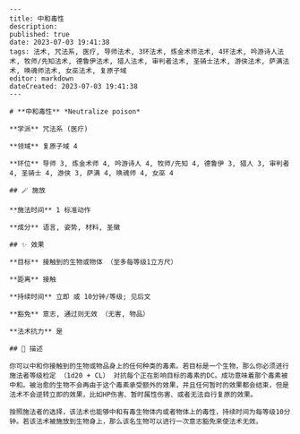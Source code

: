 
    ---
    title: 中和毒性
    description: 
    published: true
    date: 2023-07-03 19:41:38
    tags: 法术, 咒法系, 医疗, 导师法术, 3环法术, 炼金术师法术, 4环法术, 吟游诗人法术, 牧师/先知法术, 德鲁伊法术, 猎人法术, 审判者法术, 圣骑士法术, 游侠法术, 萨满法术, 唤魂师法术, 女巫法术, 复原子域
    editor: markdown
    dateCreated: 2023-07-03 19:41:38
    ---

    # **中和毒性** *Neutralize poison*

    **学派** 咒法系 (医疗) 

    **领域** 复原子域 4

    **环位** 导师 3, 炼金术师 4, 吟游诗人 4, 牧师/先知 4, 德鲁伊 3, 猎人 3, 审判者 4, 圣骑士 4, 游侠 3, 萨满 4, 唤魂师 4, 女巫 4

    ## 🪄 施放

    **施法时间** 1 标准动作

    **成分** 语言, 姿势, 材料, 圣徽

    ## ✨ 效果 

    **目标** 接触到的生物或物体 （至多每等级1立方尺） 

    **距离** 接触  

    **持续时间** 立即 或 10分钟/等级; 见后文 

    **豁免** 意志, 通过则无效 （无害, 物品）

    **法术抗力** 是

    ## 📖 描述

    你可以中和你接触到的生物或物品身上的任何种类的毒素。若目标是一个生物，那么你必须进行施法者等级检定 （1d20 + CL） 对抗每个正在影响目标的毒素的DC。成功意味着那个毒素被中和。被治愈的生物不会再由于这个毒素承受额外的效果，并且任何暂时的效果都会结束，但是法术不会逆转立即的效果，比如HP伤害、暂时属性伤害、或者无法自行复原的效果。

    按照施法者的选择，该法术也能够中和有毒生物体内或者物体上的毒性，持续时间为每等级10分钟。若该法术被施放到生物身上，那么该名生物可以进行一次意志豁免来使法术无效。
    
